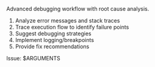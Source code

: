 Advanced debugging workflow with root cause analysis.

1. Analyze error messages and stack traces
2. Trace execution flow to identify failure points
3. Suggest debugging strategies
4. Implement logging/breakpoints
5. Provide fix recommendations

Issue: $ARGUMENTS
